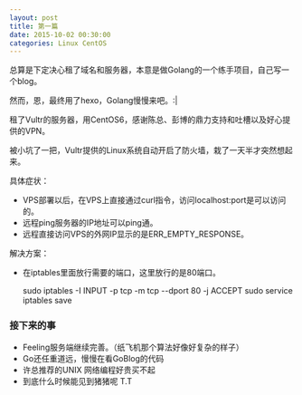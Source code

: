 ```yaml
---
layout: post
title: 第一篇
date: 2015-10-02 00:30:00
categories: Linux CentOS
---
```



总算是下定决心租了域名和服务器，本意是做Golang的一个练手项目，自己写一个blog。

然而，恩，最终用了hexo，Golang慢慢来吧。:|

租了Vultr的服务器，用CentOS6，感谢陈总、彭博的鼎力支持和吐槽以及好心提供的VPN。

被小坑了一把，Vultr提供的Linux系统自动开启了防火墙，栽了一天半才突然想起来。

具体症状：

* VPS部署以后，在VPS上直接通过curl指令，访问localhost:port是可以访问的。
* 远程ping服务器的IP地址可以ping通。
* 远程直接访问VPS的外网IP显示的是ERR_EMPTY_RESPONSE。

解决方案：

* 在iptables里面放行需要的端口，这里放行的是80端口。

  	sudo iptables -I INPUT -p tcp -m tcp --dport 80 -j ACCEPT
  	sudo service iptables save

### 接下来的事

* Feeling服务端继续完善。（纸飞机那个算法好像好复杂的样子）
* Go还任重道远，慢慢在看GoBlog的代码
* 许总推荐的UNIX 网络编程好贵买不起
* 到底什么时候能见到猪猪呢 T.T